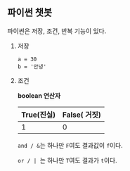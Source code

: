 ## 파이썬 챗봇 ##

파이썬은 저장, 조건, 반복 기능이 있다.

1. 저장

   ```
   a = 30
   b = '안녕'
   ```

2. 조건

   **boolean 연산자**

   | True(진실) | False( 거짓) |
   | ---------- | ------------ |
   | 1          | 0            |

   `and / &`는 하나만 `F`여도 결과값이 `f`이다.

   `or / | `는 하나만 `T`여도 결과가 `t`이다.

   